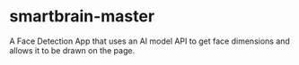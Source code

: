 # smartbrain-master
 
A Face Detection App that uses an AI model API to get face dimensions and allows it to be drawn on the page.
